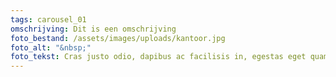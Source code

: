 ```yaml
---
tags: carousel_01
omschrijving: Dit is een omschrijving
foto_bestand: /assets/images/uploads/kantoor.jpg
foto_alt: "&nbsp;"
foto_tekst: Cras justo odio, dapibus ac facilisis in, egestas eget quam.
---
```

